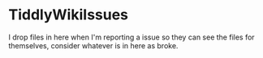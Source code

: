 # TiddlyWikiIssues
I drop files in here when I'm reporting a issue so they can see the files for themselves, consider whatever is in here as broke.
